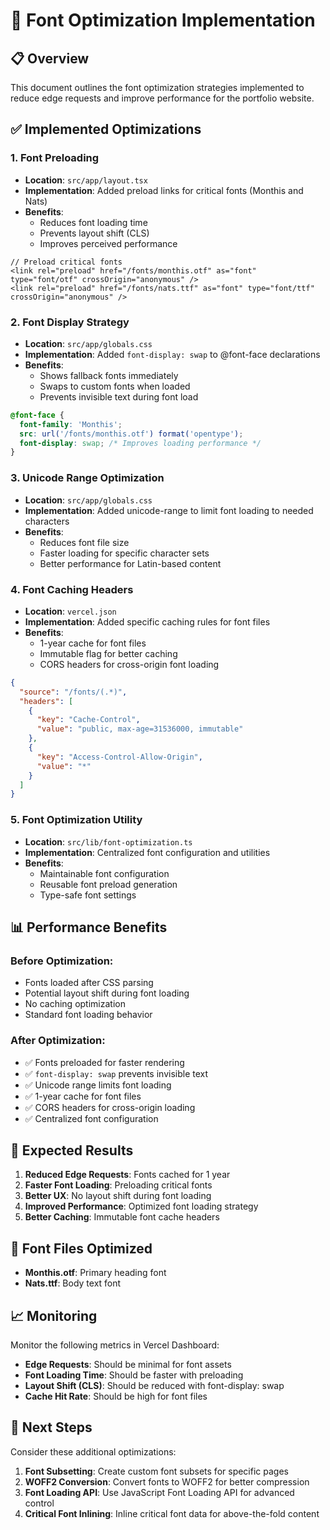# 🚀 Font Optimization Implementation

## 📋 **Overview**
This document outlines the font optimization strategies implemented to reduce edge requests and improve performance for the portfolio website.

## ✅ **Implemented Optimizations**

### **1. Font Preloading**
- **Location**: `src/app/layout.tsx`
- **Implementation**: Added preload links for critical fonts (Monthis and Nats)
- **Benefits**: 
  - Reduces font loading time
  - Prevents layout shift (CLS)
  - Improves perceived performance

```tsx
// Preload critical fonts
<link rel="preload" href="/fonts/monthis.otf" as="font" type="font/otf" crossOrigin="anonymous" />
<link rel="preload" href="/fonts/nats.ttf" as="font" type="font/ttf" crossOrigin="anonymous" />
```

### **2. Font Display Strategy**
- **Location**: `src/app/globals.css`
- **Implementation**: Added `font-display: swap` to @font-face declarations
- **Benefits**:
  - Shows fallback fonts immediately
  - Swaps to custom fonts when loaded
  - Prevents invisible text during font load

```css
@font-face {
  font-family: 'Monthis';
  src: url('/fonts/monthis.otf') format('opentype');
  font-display: swap; /* Improves loading performance */
}
```

### **3. Unicode Range Optimization**
- **Location**: `src/app/globals.css`
- **Implementation**: Added unicode-range to limit font loading to needed characters
- **Benefits**:
  - Reduces font file size
  - Faster loading for specific character sets
  - Better performance for Latin-based content

### **4. Font Caching Headers**
- **Location**: `vercel.json`
- **Implementation**: Added specific caching rules for font files
- **Benefits**:
  - 1-year cache for font files
  - Immutable flag for better caching
  - CORS headers for cross-origin font loading

```json
{
  "source": "/fonts/(.*)",
  "headers": [
    {
      "key": "Cache-Control",
      "value": "public, max-age=31536000, immutable"
    },
    {
      "key": "Access-Control-Allow-Origin",
      "value": "*"
    }
  ]
}
```

### **5. Font Optimization Utility**
- **Location**: `src/lib/font-optimization.ts`
- **Implementation**: Centralized font configuration and utilities
- **Benefits**:
  - Maintainable font configuration
  - Reusable font preload generation
  - Type-safe font settings

## 📊 **Performance Benefits**

### **Before Optimization:**
- Fonts loaded after CSS parsing
- Potential layout shift during font loading
- No caching optimization
- Standard font loading behavior

### **After Optimization:**
- ✅ Fonts preloaded for faster rendering
- ✅ `font-display: swap` prevents invisible text
- ✅ Unicode range limits font loading
- ✅ 1-year cache for font files
- ✅ CORS headers for cross-origin loading
- ✅ Centralized font configuration

## 🎯 **Expected Results**

1. **Reduced Edge Requests**: Fonts cached for 1 year
2. **Faster Font Loading**: Preloading critical fonts
3. **Better UX**: No layout shift during font loading
4. **Improved Performance**: Optimized font loading strategy
5. **Better Caching**: Immutable font cache headers

## 🔧 **Font Files Optimized**

- **Monthis.otf**: Primary heading font
- **Nats.ttf**: Body text font

## 📈 **Monitoring**

Monitor the following metrics in Vercel Dashboard:
- **Edge Requests**: Should be minimal for font assets
- **Font Loading Time**: Should be faster with preloading
- **Layout Shift (CLS)**: Should be reduced with font-display: swap
- **Cache Hit Rate**: Should be high for font files

## 🚀 **Next Steps**

Consider these additional optimizations:
1. **Font Subsetting**: Create custom font subsets for specific pages
2. **WOFF2 Conversion**: Convert fonts to WOFF2 for better compression
3. **Font Loading API**: Use JavaScript Font Loading API for advanced control
4. **Critical Font Inlining**: Inline critical font data for above-the-fold content


